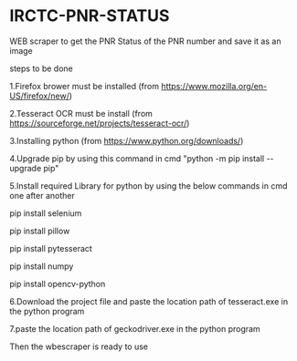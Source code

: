 # IRCTC-PNR-STATUS


WEB scraper to get the PNR Status of the PNR number and save it as an image



steps to be done 

1.Firefox brower must be installed (from https://www.mozilla.org/en-US/firefox/new/)
  
2.Tesseract OCR must be install    (from https://sourceforge.net/projects/tesseract-ocr/)


3.Installing python                (from https://www.python.org/downloads/)


4.Upgrade pip by using this command in cmd "python -m pip install --upgrade pip"


5.Install required Library for python by using the below commands in cmd one after another

  pip install selenium 

  pip install pillow

  pip install pytesseract

  pip install numpy 

  pip install opencv-python

6.Download the project file and paste the location path of tesseract.exe in the python program

7.paste the location path of geckodriver.exe in the python program

Then the wbescraper is ready to use
